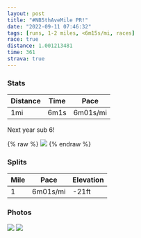 ```yaml
---
layout: post
title: "#NB5thAveMile PR!"
date: "2022-09-11 07:46:32"
tags: [runs, 1-2 miles, <6m15s/mi, races]
race: true
distance: 1.001213481
time: 361
strava: true
---
```


### Stats

| Distance | Time | Pace |
|----------|------|------|
|1mi|6m1s|6m01s/mi|

Next year sub 6!

{% raw %}
<img src='https://maps.googleapis.com/maps/api/staticmap?maptype=roadmap&path=enc:ek{wFf}lbMXJlBdAf@`@Z^VNPD^ZjAt@zBbAj@\h@VtAl@p@n@nAl@x@v@j@^THVXZV|@h@j@p@l@Xb@ZTHvDrCl@LRJd@`@dAf@lBvA~@l@h@X^XRVpAv@p@p@jAp@l@Tz@j@b@R^VVN~@p@t@Z^j@XRNHd@Jd@XLJXb@f@b@&key=AIzaSyC1MId7bFpkLXNAaYhBSTb8jLyiSqzbDtM&size=800x800&markers=color:yellow|label:S|40.77763,-73.96324&markers=color:green|label:F|40.76489999999997,-73.97239999999996'>
{% endraw %}

### Splits

| Mile | Pace | Elevation |
|------|------|-----------|
|1|6m01s/mi|-21ft|

### Photos
<img src='https://dgtzuqphqg23d.cloudfront.net/Kga4xJDHeW-yoevFx2Hpz9RoNTH1pGrZxw9pZbdzgec-614x768.jpg'>

<img src='https://dgtzuqphqg23d.cloudfront.net/eU7MYAz2rwfkBD9lCtjopJP28t0LGj9KvrTPXAT6Zlg-768x585.jpg'>
